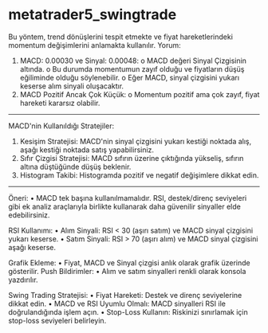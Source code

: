 # metatrader5_swingtrade
Bu yöntem, trend dönüşlerini tespit etmekte ve fiyat hareketlerindeki momentum değişimlerini anlamakta kullanılır.
Yorum:
1.	MACD: 0.00030 ve Sinyal: 0.00048:
o	MACD değeri Sinyal Çizgisinin altında.
o	Bu durumda momentumun zayıf olduğu ve fiyatların düşüş eğiliminde olduğu söylenebilir.
o	Eğer MACD, sinyal çizgisini yukarı keserse alım sinyali oluşacaktır.
2.	MACD Pozitif Ancak Çok Küçük:
o	Momentum pozitif ama çok zayıf, fiyat hareketi kararsız olabilir.

________________________________________
MACD'nin Kullanıldığı Stratejiler:
1.	Kesişim Stratejisi: MACD'nin sinyal çizgisini yukarı kestiği noktada alış, aşağı kestiği noktada satış yapabilirsiniz.
2.	Sıfır Çizgisi Stratejisi: MACD sıfırın üzerine çıktığında yükseliş, sıfırın altına düştüğünde düşüş beklenir.
3.	Histogram Takibi: Histogramda pozitif ve negatif değişimlere dikkat edin.
________________________________________
Öneri:
•	MACD tek başına kullanılmamalıdır. RSI, destek/direnç seviyeleri gibi ek analiz araçlarıyla birlikte kullanarak daha güvenilir sinyaller elde edebilirsiniz.


RSI Kullanımı:
•	Alım Sinyali: RSI < 30 (aşırı satım) ve MACD sinyal çizgisini yukarı keserse.
•	Satım Sinyali: RSI > 70 (aşırı alım) ve MACD sinyal çizgisini aşağı keserse.

Grafik Ekleme:
•	Fiyat, MACD ve Sinyal çizgisi anlık olarak grafik üzerinde gösterilir.
Push Bildirimler:
•	Alım ve satım sinyalleri renkli olarak konsola yazdırılır.

Swing Trading Stratejisi:
•	Fiyat Hareketi: Destek ve direnç seviyelerine dikkat edin.
•	MACD ve RSI Uyumlu Olmalı: MACD sinyalleri RSI ile doğrulandığında işlem açın.
•	Stop-Loss Kullanın: Riskinizi sınırlamak için stop-loss seviyeleri belirleyin.


